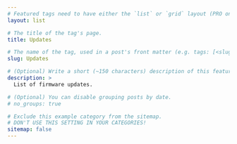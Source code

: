 ```yaml
---
# Featured tags need to have either the `list` or `grid` layout (PRO only).
layout: list

# The title of the tag's page.
title: Updates

# The name of the tag, used in a post's front matter (e.g. tags: [<slug>]).
slug: Updates

# (Optional) Write a short (~150 characters) description of this featured tag.
description: >
  List of firmware updates.

# (Optional) You can disable grouping posts by date.
# no_groups: true

# Exclude this example category from the sitemap.
# DON'T USE THIS SETTING IN YOUR CATEGORIES!
sitemap: false
---
```

